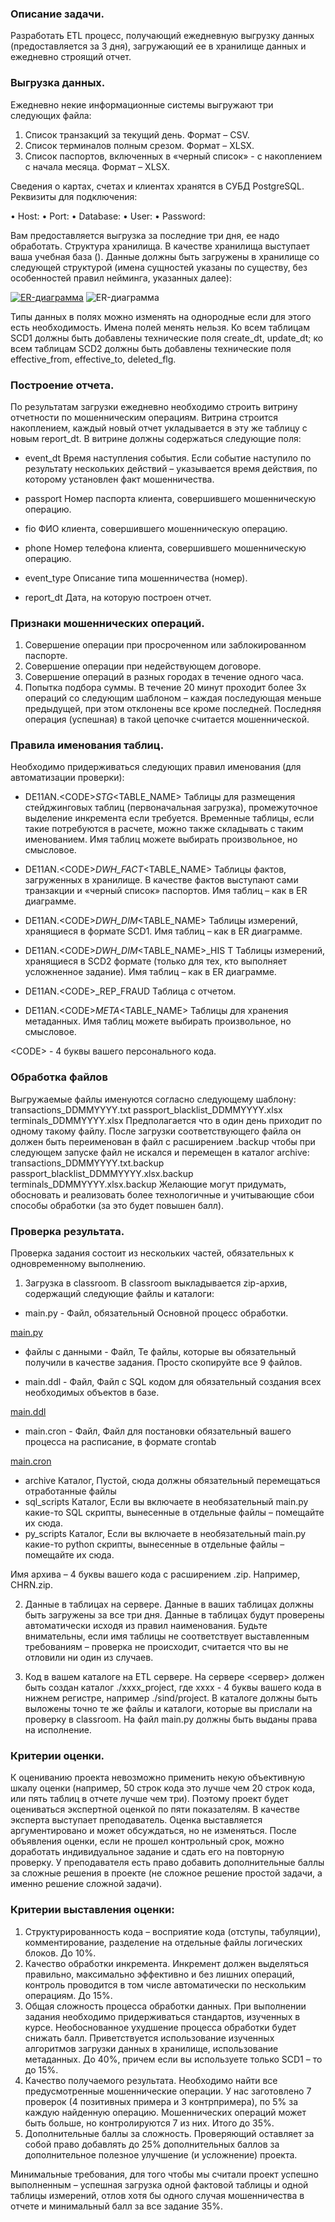 ### Описание задачи.
Разработать ETL процесс, получающий ежедневную выгрузку данных
(предоставляется за 3 дня), загружающий ее в хранилище данных и ежедневно
строящий отчет.

### Выгрузка данных.
Ежедневно некие информационные системы выгружают три следующих
файла:
1. Список транзакций за текущий день. Формат – CSV.
2. Список терминалов полным срезом. Формат – XLSX.
3. Список паспортов, включенных в «черный список» - с накоплением с
начала месяца. Формат – XLSX.

Сведения о картах, счетах и клиентах хранятся в СУБД PostgreSQL.
Реквизиты для подключения:

• Host: 
• Port: 
• Database: 
• User: 
• Password: 

Вам предоставляется выгрузка за последние три дня, ее надо обработать.
Структура хранилища.
В качестве хранилища выступает ваша учебная база ().
Данные должны быть загружены в хранилище со следующей структурой
(имена сущностей указаны по существу, без особенностей правил нейминга,
указанных далее):

[![ER-диаграмма](https://readme-typing-svg.herokuapp.com?color=%2336BCF7&lines=ER-диаграмма)](https://git.io/typing-svg)
![ER-диаграмма](https://github.com/dalv119/Data_Engineer/blob/main/Projects/DWH-Bank/ER_диаграмма.png)


Типы данных в полях можно изменять на однородные если для этого есть
необходимость. Имена полей менять нельзя. Ко всем таблицам SCD1 должны
быть добавлены технические поля create_dt, update_dt; ко всем таблицам SCD2
должны быть добавлены технические поля effective_from, effective_to, deleted_flg.

### Построение отчета.
По результатам загрузки ежедневно необходимо строить витрину
отчетности по мошенническим операциям. Витрина строится накоплением,
каждый новый отчет укладывается в эту же таблицу с новым report_dt.
В витрине должны содержаться следующие поля:

- event_dt 
Время наступления события. Если событие наступило по результату нескольких действий – указывается время действия, по которому установлен факт мошенничества.

- passport 
Номер паспорта клиента, совершившего мошенническую операцию.

- fio 
ФИО клиента, совершившего мошенническую операцию. 

- phone 
Номер телефона клиента, совершившего мошенническую операцию.

- event_type 
Описание типа мошенничества (номер).

- report_dt
Дата, на которую построен отчет.

### Признаки мошеннических операций.
1. Совершение операции при просроченном или заблокированном паспорте.
2. Совершение операции при недействующем договоре.
3. Совершение операций в разных городах в течение одного часа.
4. Попытка подбора суммы. В течение 20 минут проходит более 3х
операций со следующим шаблоном – каждая последующая меньше предыдущей,
при этом отклонены все кроме последней. Последняя операция (успешная) в
такой цепочке считается мошеннической.

### Правила именования таблиц.
Необходимо придерживаться следующих правил именования (для
автоматизации проверки):
- DE11AN.&lt;CODE&gt;_STG_&lt;TABLE_NAME&gt; Таблицы для размещения
стейджинговых таблиц (первоначальная загрузка), промежуточное выделение инкремента если требуется.
Временные таблицы, если такие потребуются в расчете, можно также складывать с таким именованием. Имя таблиц можете выбирать произвольное, но смысловое.

- DE11AN.&lt;CODE&gt;_DWH_FACT_&lt;TABLE_NAME&gt; Таблицы фактов, загруженных в хранилище. В качестве фактов выступают сами транзакции и «черный список» паспортов.
Имя таблиц – как в ER диаграмме.

- DE11AN.&lt;CODE&gt;_DWH_DIM_&lt;TABLE_NAME&gt; Таблицы измерений, хранящиеся в формате SCD1. Имя таблиц – как в ER диаграмме.

- DE11AN.&lt;CODE&gt;_DWH_DIM_&lt;TABLE_NAME&gt;_HIS T Таблицы измерений, хранящиеся в SCD2 формате (только для тех, кто выполняет усложненное задание).
Имя таблиц – как в ER диаграмме.

- DE11AN.&lt;CODE&gt;_REP_FRAUD Таблица с отчетом.
- DE11AN.&lt;CODE&gt;_META_&lt;TABLE_NAME&gt; Таблицы для хранения метаданных. Имя таблиц можете выбирать произвольное, но смысловое.

&lt;CODE&gt; - 4 буквы вашего персонального кода.

### Обработка файлов
Выгружаемые файлы именуются согласно следующему шаблону:
transactions_DDMMYYYY.txt
passport_blacklist_DDMMYYYY.xlsx
terminals_DDMMYYYY.xlsx
Предполагается что в один день приходит по одному такому файлу. После
загрузки соответствующего файла он должен быть переименован в файл с
расширением .backup чтобы при следующем запуске файл не искался и перемещен в каталог archive:
transactions_DDMMYYYY.txt.backup
passport_blacklist_DDMMYYYY.xlsx.backup
terminals_DDMMYYYY.xlsx.backup
Желающие могут придумать, обосновать и реализовать более технологичные и учитывающие сбои способы обработки (за это будет повышен балл).

### Проверка результата.
Проверка задания состоит из нескольких частей, обязательных к
одновременному выполнению.

1. Загрузка в classroom.
В classroom выкладывается zip-архив, содержащий следующие файлы и каталоги:

- main.py - Файл, обязательный Основной процесс обработки.

<a style="display:block" href="https://github.com/Art9050/DataEngineering/blob/main/final_project/main.py">
  <div class="xyz">main.py</div>
</a>

- файлы с данными - Файл, Те файлы, которые вы обязательный получили в качестве задания. Просто скопируйте все 9 файлов.

- main.ddl - Файл, Файл с SQL кодом для обязательный создания всех необходимых объектов в базе.

<a style="display:block" href="https://github.com/Art9050/DataEngineering/blob/main/final_project/main.ddl">
  <div class="xyz">main.ddl</div>
</a>

- main.cron - Файл, Файл для постановки обязательный вашего процесса на расписание, в формате crontab

<a style="display:block" href="https://github.com/Art9050/DataEngineering/blob/main/final_project/main.cron">
  <div class="xyz">main.cron</div>
</a>

- archive 
Каталог, Пустой, сюда должны обязательный перемещаться отработанные файлы
- sql_scripts
Каталог, Если вы включаете в необязательный main.py какие-то SQL скрипты, вынесенные в отдельные файлы – помещайте их сюда.
- py_scripts 
Каталог, Если вы включаете в необязательный main.py какие-то python скрипты, вынесенные в отдельные файлы – помещайте их сюда.

Имя архива – 4 буквы вашего кода с расширением .zip. Например, CHRN.zip.

2. Данные в таблицах на сервере.
Данные в ваших таблицах должны быть загружены за все три дня. Данные в
таблицах будут проверены автоматически исходя из правил наименования. Будьте
внимательны, если имя таблицы не соответствует выставленным требованиям –
проверка не происходит, считается что вы не отловили ни один из случаев.

3. Код в вашем каталоге на ETL сервере.
На сервере <сервер> должен быть создан каталог ./xxxx_project, где xxxx - 4 буквы вашего кода в нижнем
регистре, например ./sind/project. В каталоге должны быть выложены точно те же файлы и каталоги, которые вы прислали на проверку в
classroom. На файл main.py должны быть выданы права на исполнение.

### Критерии оценки.
К оцениванию проекта невозможно применить некую объективную шкалу
оценки (например, 50 строк кода это лучше чем 20 строк кода, или пять таблиц в
отчете лучше чем три). Поэтому проект будет оцениваться экспертной оценкой по
пяти показателям. В качестве эксперта выступает преподаватель. Оценка
выставляется аргументировано и может обсуждаться, но не изменяться. После
объявления оценки, если не прошел контрольный срок, можно доработать
индивидуальное задание и сдать его на повторную проверку.
У преподавателя есть право добавить дополнительные баллы за сложные
решения в проекте (не сложное решение простой задачи, а именно решение
сложной задачи).

### Критерии выставления оценки:
1. Структурированность кода – восприятие кода (отступы, табуляции),
комментирование, разделение на отдельные файлы логических блоков. До 10%.
2. Качество обработки инкремента. Инкремент должен выделяться
правильно, максимально эффективно и без лишних операций, контроль
проводится в том числе автоматически по нескольким операциям. До 15%.
3. Общая сложность процесса обработки данных. При выполнении задания
необходимо придерживаться стандартов, изученных в курсе. Необоснованное
ухудшение процесса обработки будет снижать балл. Приветствуется
использование изученных алгоритмов загрузки данных в хранилище,
использование метаданных. До 40%, причем если вы используете только SCD1
– то до 15%.
4. Качество получаемого результата. Необходимо найти все
предусмотренные мошеннические операции. У нас заготовлено 7 проверок (4
позитивных примера и 3 контрпримера), по 5% за каждую найденную операцию.
Мошеннических операций может быть больше, но контролируются 7 из них. Итого
до 35%.
5. Дополнительные баллы за сложность. Проверяющий оставляет за собой
право добавлять до 25% дополнительных баллов за дополнительное полезное
улучшение (и усложнение) проекта.

Минимальные требования, для того чтобы мы считали проект
успешно выполненным – успешная загрузка одной фактовой таблицы и
одной таблицы измерений, отлов хотя бы одного случая мошенничества в
отчете и минимальный балл за все задание 35%.

